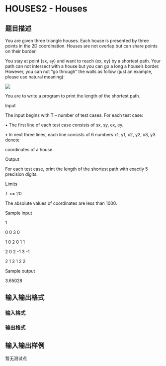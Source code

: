 # HOUSES2 - Houses

## 题目描述

You are given three triangle houses. Each house is presented by three points in the 2D coordination. Houses are not overlap but can share points on their border.

You stay at point (sx, sy) and want to reach (ex, ey) by a shortest path. Your path can not intersect with a house but you can go a long a house’s border. However, you can not “go through” the walls as follow (just an example, please use natural meaning):

![](../../../content/huy391992:houses)

You are to write a program to print the length of the shortest path.

Input

The input begins with T – number of test cases. For each test case:

• The first line of each test case consists of sx, sy, ex, ey.

• In next three lines, each line consists of 6 numbers x1, y1, x2, y2, x3, y3 denote

coordinates of a house.

Output

For each test case, print the length of the shortest path with exactly 5 precision digits.

Limits

T <= 20

The absolute values of coordinates are less than 1000.

Sample input

1

0 0 3 0

1 0 2 0 1 1

2 0 2 -1 3 -1

2 1 3 1 2 2

Sample output

3.65028

## 输入输出格式

### 输入格式

### 输出格式

## 输入输出样例

暂无测试点

